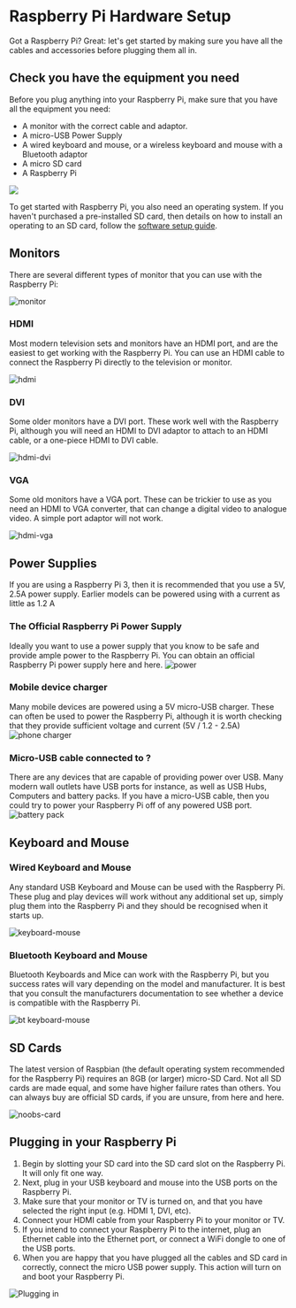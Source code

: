 # Raspberry Pi Hardware Setup

Got a Raspberry Pi? Great: let's get started by making sure you have all the cables and accessories before plugging them all in.

## Check you have the equipment you need

Before you plug anything into your Raspberry Pi, make sure that you have all the equipment you need:
- A monitor with the correct cable and adaptor.
- A micro-USB Power Supply
- A wired keyboard and mouse, or a wireless keyboard and mouse with a Bluetooth adaptor
- A micro SD card
- A Raspberry Pi

![](images/all-the-things.png)

To get started with Raspberry Pi, you also need an operating system. If you haven't purchased a pre-installed SD card, then details on how to install an operating to an SD card, follow the [software setup guide](https://www.raspberrypi.org/help/help-software-guide). 

## Monitors

There are several different types of monitor that you can use with the Raspberry Pi:

![monitor](images/monitor.png)

### HDMI
Most modern television sets and monitors have an HDMI port, and are the easiest to get working with the Raspberry Pi. You can use an HDMI cable to connect the Raspberry Pi directly to the television or monitor.

![hdmi](images/hdmi-cable.png)

### DVI
Some older monitors have a DVI port. These work well with the Raspberry Pi, although you will need an HDMI to DVI adaptor to attach to an HDMI cable, or a one-piece HDMI to DVI cable.

![hdmi-dvi](images/hdmi-dvi.jpg)

### VGA
Some old monitors have a VGA port. These can be trickier to use as you need an HDMI to VGA converter, that can change a digital video to analogue video. A simple port adaptor will not work.

![hdmi-vga](images/hdmi-vga.jpg)

## Power Supplies

If you are using a Raspberry Pi 3, then it is recommended that you use a 5V, 2.5A power supply. Earlier models can be powered using with a current as little as 1.2 A

### The Official Raspberry Pi Power Supply
Ideally you want to use a power supply that you know to be safe and provide ample power to the Raspberry Pi. You can obtain an official Raspberry Pi power supply here and here.
![power](images/Power_Supply.png)

### Mobile device charger
Many mobile devices are powered using a 5V micro-USB charger. These can often be used to power the Raspberry Pi, although it is worth checking that they provide sufficient voltage and current (5V / 1.2 - 2.5A)
![phone charger](images/phone-charger.jpg)

### Micro-USB cable connected to ?
There are any devices that are capable of providing power over USB. Many modern wall outlets have USB ports for instance, as well as USB Hubs, Computers and battery packs. If you have a micro-USB cable, then you could try to power your Raspberry Pi off of any powered USB port.
![battery pack](images/usb-power-pack.png)

## Keyboard and Mouse

### Wired Keyboard and Mouse
Any standard USB Keyboard and Mouse can be used with the Raspberry Pi. These plug and play devices will work without any additional set up, simply plug them into the Raspberry Pi and they should be recognised when it starts up.

![keyboard-mouse](images/keyboard-mouse.png)

### Bluetooth Keyboard and Mouse

Bluetooth Keyboards and Mice can work with the Raspberry Pi, but you success rates will vary depending on the model and manufacturer. It is best that you consult the manufacturers documentation to see whether a device is compatible with the Raspberry Pi.

![bt keyboard-mouse](images/bt-keyboard-mouse.png)

## SD Cards

The latest version of Raspbian (the default operating system recommended for the Raspberry Pi) requires an 8GB (or larger) micro-SD Card. Not all SD cards are made equal, and some have higher failure rates than others. You can always buy are official SD cards, if you are unsure, from here and here.

![noobs-card](images/noobs-card.png)

## Plugging in your Raspberry Pi

1. Begin by slotting your SD card into the SD card slot on the Raspberry Pi. It will only fit one way.
1. Next, plug in your USB keyboard and mouse into the USB ports on the Raspberry Pi.
1. Make sure that your monitor or TV is turned on, and that you have selected the right input (e.g. HDMI 1, DVI, etc).
1. Connect your HDMI cable from your Raspberry Pi to your monitor or TV.
1. If you intend to connect your Raspberry Pi to the internet, plug an Ethernet cable into the Ethernet port, or connect a WiFi dongle to one of the USB ports. 
1. When you are happy that you have plugged all the cables and SD card in correctly, connect the micro USB power supply. This action will turn on and boot your Raspberry Pi.

  ![Plugging in](images/plug-in.gif)



